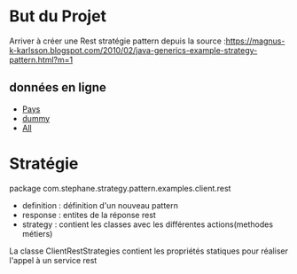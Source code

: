 # But du Projet

Arriver à créer une Rest stratégie pattern depuis la
source :https://magnus-k-karlsson.blogspot.com/2010/02/java-generics-example-strategy-pattern.html?m=1

## données en ligne

* [Pays](https://restcountries.eu/)
* [dummy](http://dummy.restapiexample.com/)
* [All](https://jsonplaceholder.typicode.com/)

# Stratégie

package com.stephane.strategy.pattern.examples.client.rest

* definition : définition d'un nouveau pattern
* response : entites de la réponse rest
* strategy : contient les classes avec les différentes actions(methodes métiers)

La classe ClientRestStrategies contient les propriétés statiques pour réaliser l'appel à un service rest



